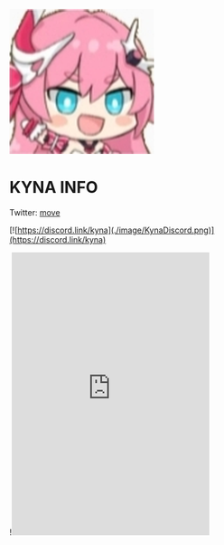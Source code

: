 ![Kyna.png](./image/kyna.png)

# KYNA INFO
Twitter: [move](https://twitter.com/KynaDiscord)

[![https://discord.link/kyna](./image/KynaDiscord.png)](https://discord.link/kyna)

!<iframe src="https://discordapp.com/widget?id=723112242845057034&theme=dark" width="350" height="500" allowtransparency="true" frameborder="0" sandbox="allow-popups allow-popups-to-escape-sandbox allow-same-origin allow-scripts"></iframe>
